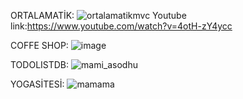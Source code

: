 ORTALAMATİK:
![ortalamatikmvc](https://user-images.githubusercontent.com/115897973/231569653-16c896fa-49ec-47a6-a630-66621e4df9d2.png)
Youtube link:https://www.youtube.com/watch?v=4otH-zY4ycc

COFFE SHOP:
![image](https://user-images.githubusercontent.com/115897973/231537829-99e85c0d-dddf-410e-8a59-83d62f284f50.png)

TODOLISTDB:
![mami_asodhu](https://user-images.githubusercontent.com/115897973/231541880-b23b8fb2-fb2e-4484-b4ce-0437de22a3dc.png)

YOGASİTESİ:
![mamama](https://user-images.githubusercontent.com/115897973/231548413-4b0f30c7-eae7-4393-98e0-e1891a0a8f23.png)
